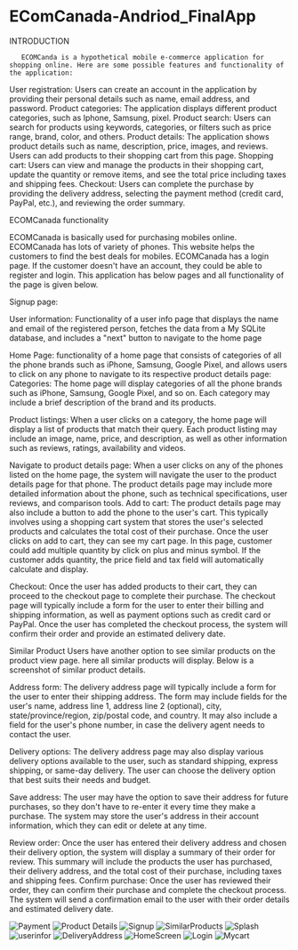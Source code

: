 # EComCanada-Andriod_FinalApp


INTRODUCTION
 
       ECOMCanda is a hypothetical mobile e-commerce application for shopping online. Here are some possible features and functionality of the application:
User registration: Users can create an account in the application by providing their personal details such as name, email address, and password.
Product categories: The application displays different product categories, such as Iphone, Samsung, pixel.
Product search: Users can search for products using keywords, categories, or filters such as price range, brand, color, and others.
Product details: The application shows product details such as name, description, price, images, and reviews. Users can add products to their shopping cart from this page.
Shopping cart: Users can view and manage the products in their shopping cart, update the quantity or remove items, and see the total price including taxes and shipping fees.
Checkout: Users can complete the purchase by providing the delivery address, selecting the payment method (credit card, PayPal, etc.), and reviewing the order summary.
 
ECOMCanada functionality

ECOMCanada is basically used for purchasing mobiles online. ECOMCanada has lots of variety of phones. This website helps the customers to find the best deals for mobiles. ECOMCanada has a login page. If the customer doesn't have an account, they could be able to register  and login. This application has below pages and all functionality of the page is given below.

Signup page:   

User information:
Functionality of a user info page that displays the name and email of the registered person, fetches the data from a My SQLite database, and includes a "next" button to navigate to the home page 

Home Page:
functionality of a home page that consists of categories of all the phone brands such as iPhone, Samsung, Google Pixel, and allows users to click on any phone to navigate to its respective product details page:
Categories: The home page will display categories of all the phone brands such as iPhone, Samsung, Google Pixel, and so on. Each category may include a brief description of the brand and its products.

Product listings: 
When a user clicks on a category, the home page will display a list of products that match their query. Each product listing may include an image, name, price, and description, as well as other information such as reviews, ratings, availability and videos.
                                         
Navigate to product details page: 
          When a user clicks on any of the phones listed on the home page, the system will navigate the user to the product details page for that phone. The product details page may include more detailed information about the phone, such as technical specifications, user reviews, and comparison tools.
        Add to cart: 
The product details page may also include a button to add the phone to the user's cart. This typically involves using a shopping cart system that stores the user's selected products and calculates the total cost of their purchase. Once the user clicks on add to cart, they can see my cart page. In this page, customer could add multiple quantity by click on plus and minus symbol. If the customer adds quantity, the price field and tax field will automatically calculate and display.
                                                          
Checkout: 
Once the user has added products to their cart, they can proceed to the checkout page to complete their purchase. The checkout page will typically include a form for the user to enter their billing and shipping information, as well as payment options such as credit card or PayPal. Once the user has completed the checkout process, the system will confirm their order and provide an estimated delivery date.

Similar Product
Users have another option to see similar products on the product view page. here all similar products will display. Below is a screenshot of similar product details.

Address form:
The delivery address page will typically include a form for the user to enter their shipping address. The form may include fields for the user's name, address line 1, address line 2 (optional), city, state/province/region, zip/postal code, and country. It may also include a field for the user's phone number, in case the delivery agent needs to contact the user.

Delivery options: 
The delivery address page may also display various delivery options available to the user, such as standard shipping, express shipping, or same-day delivery. The user can choose the delivery option that best suits their needs and budget.

Save address: 
The user may have the option to save their address for future purchases, so they don't have to re-enter it every time they make a purchase. The system may store the user's address in their account information, which they can edit or delete at any time.


Review order: 
Once the user has entered their delivery address and chosen their delivery option, the system will display a summary of their order for review. This summary will include the products the user has purchased, their delivery address, and the total cost of their purchase, including taxes and shipping fees.
Confirm purchase: 
Once the user has reviewed their order, they can confirm their purchase and complete the checkout process. The system will send a confirmation email to the user with their order details and estimated delivery date.




![Payment](https://user-images.githubusercontent.com/68456795/220797054-98729d6d-867d-401d-9418-7194ab0f93f0.JPG)
![Product Details](https://user-images.githubusercontent.com/68456795/220797055-7f7a36fd-956b-4c6c-86f0-3bcdc9f6f219.JPG)
![Signup](https://user-images.githubusercontent.com/68456795/220797057-c1317cc3-4a4b-418d-a414-20177bd7191d.JPG)
![SimilarProducts](https://user-images.githubusercontent.com/68456795/220797058-5930b7f1-1b6a-4aa2-a634-e3d57fec1226.JPG)
![Splash](https://user-images.githubusercontent.com/68456795/220797059-9fee84fc-02cc-4241-9b27-e26f2acf5340.JPG)
![userinfor](https://user-images.githubusercontent.com/68456795/220797061-a5bf6493-a6cf-4a9d-a0d6-1d5bc4c09d10.JPG)
![DeliveryAddress](https://user-images.githubusercontent.com/68456795/220797062-a880b46f-cad7-4db2-b37a-af2d93b46355.JPG)
![HomeScreen](https://user-images.githubusercontent.com/68456795/220797064-ddb368bc-48c1-4f0f-b7a5-755f3c502cac.JPG)
![Login](https://user-images.githubusercontent.com/68456795/220797066-f0cc1196-641b-4fd5-b134-06b98a93edac.JPG)
![Mycart](https://user-images.githubusercontent.com/68456795/220797067-81ff7824-dc72-42d2-82c2-1e387f5e7c1e.JPG)
